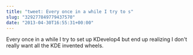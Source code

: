 ```yaml
---
title: "tweet: Every once in a while I try to s"
slug: "329277849779437570"
date: "2013-04-30T16:55:31+00:00"
---
```

Every once in a while I try to set up KDevelop4 but end up realizing I don't really want all the KDE invented wheels.